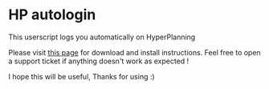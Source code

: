 # HP autologin
This userscript logs you automatically on HyperPlanning

Please visit [this page](http://magixkiller.github.io/HP_autologin/) for download and install instructions.
Feel free to open a support ticket if anything doesn't work as expected !

I hope this will be useful, Thanks for using :)
